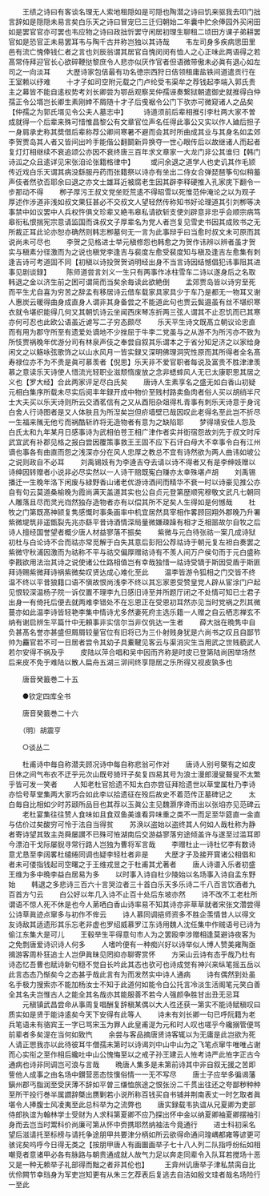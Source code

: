 <!-- { "loadSidebar": true } -->
　　王绩之诗曰有客谈名理无人索地租隠如是可隠也陶潜之诗曰饥来驱我去叩门拙言辞如是隠隠未易言矣白乐天之诗曰冒宠巳三迁归朝始二年囊中贮余俸园外买闲田如是罢官官亦可罢也韦应物之诗曰政拙忻罢守闲居初理生聊租二顷田方课子弟耕罢官如是恐官正未易罢耳韦与陶千古并称岂独以其诗哉
　　韦左司身多疾病思田里邑有流亡愧俸钱仁者之言也刘辰翁谓其居官自愧闵闵有恤人之心正味此两语得之若髙常侍拜迎官长心欲碎鞭挞黎庶令人悲亦似厌作官者但语微带傲未必眞有退心如左司之一向淡耳
　　大歴诗家包佶最有功名徳宗西狩日佶领租庸盐铁间道遣贡行在王室赖以纾难
　　十才子如司空附元载之门卢纶受韦渠牟之荐钱起李端入郭氏贵主之幕皆不能自逺权势考刘长卿尝为鄂岳观察吴仲孺诬奏繋狱朝遣御史就推得白仲孺正令公壻岂长卿生素刚婞不屑随十才子后曵裾令公门下欤亦可微窥诸人之品矣【仲孺之为郭氏壻见令公夫人墓志中】
　　诗道须前后辈相推引李杜两大家不曽成就得一个后辈来殊可惜惟昌黎公有文章官位声名任得此事公又实以作人廸后担子一身肩承史称其奬借后辈称荐公卿间寒暑不避而会其时所曲成其业与其身名如孟郊李贺贾岛其人者又皆间出吟手能偕公翻鬬新异换夺一世心眼传后以故继诸人而起者复灯灯相继续不衰追颂公亦因不衰终唐三百年求文章家一大龙门非公其谁归【韩门诗泒之众且逺详见宋张洎论张籍格律中】
　　或问余退之道学人也史讥其作毛颕传近戏白乐天谓其病没繇服丹药而张籍祭以诗亦有坐出二侍女合弹琵琶筝句似稍蓄声伎者然欤否耶余曰退之亦文士雄耳近被腐老生因其辟李释硬推入孔家庑下翻令一步那动不得
　　栁子厚污王叔文党坐贬荒逺不得昭雪以死惟范仲淹论之以为观子厚述作涉道非浅如叔文果狂甚必不交叔文人望轻然传称知书好论理道其引刘栁等决事禁中如议罢中人兵权忤俱文珍辈又絶韦皋私请欲斩支使刘辟意非忠乎会顺宗病笃皋衔私恨揣宪宗意请监国而诛叔文子厚辈名为党人者岂复见雪史书因其成败书之无所裁正耳此论亦恕亦确然则韩志栁墓何无一言为此事辩乎曰当愈时叔文未可原而其说尚未可尽也
　　李贺之见格进士举元稹修怨也韩愈之为贺作讳辨以辨者虽才贺实与稹素分径激而为之说也稹党李逢吉与裴度左愈受裴度知与稹及逢吉左愈集有刺逢吉诗可考道固不同【初稹以诗投贺贺诮明经出身不当言诗因结憾倡犯讳事阻其进事见剧谈録】
　　陈师道尝言刘义一生只有两事作冰柱雪车二诗以遂身后之名取韩退之金以济生前之困可谓简而当矣余毎读此欲絶倒
　　孟郊贾岛皆以诗穷至死而平生尤自喜为穷苦之辞孟有移居诗云借车载家具家具少于车乃是都无一物耳又谢人惠炭云暖得曲身成直身人谓非其身备尝之不能道此句也贾云鬓邉虽有丝不堪织寒衣就令堪织能得几何又其朝饥诗云坐闻西床琴冻折两三弦人谓其不止忍饥而已其寒亦何可忍也此欧公语虽近谑写二子穷态颇尽
　　乐天平生诗文既髙立朝议论忠直而有用为郡守所至有遗爱处谪地不少挫屈于牛李二党虽与之从游不为所污亦不致为所忮贾祸晚年优游分司有林泉声伎之奉尝自叙其乐谓本之于省分知足济之以家给身闲文之以觞咏弦歌饰之以山水风月一皆实録又深明佛理洞究性原而其所得者全名髙寿禄位亦不为不贵是眞可慕羡者【倪思】乐天非不爱官职者每说及富贵不胜津津羡慕之意读乐天诗使人惜流光轻职业滋颓惰废放之念非蟋蟀风人无已太康职思其居之义也【罗大经】合此两家评足尽白氏矣
　　唐诗人生素享名之盛无如白香山初疑元相白集序所载未尽实后阅丰年録开成中物价至贱村路卖鱼肉者俗人买以胡绡半尺士大夫买以乐天诗则所云交酒茗信有之又从酉阳杂爼得札青事有刺乐天诗意于身诧白舍人行诗图者是又人体肤且为所湼矣岂但疥墙壁已哉因叹此老得名至此岂不折尽一生福来隲无他亏而祸酷斩祚将无造物者有意为之缺陷耶
　　梦得靖安佳人怨及白氏太和九年某月日感事诗为武相伯苍王相广津作者实并衘宿怨故刘先于叔文时斥武宜武有补郡见格之报白尝因覆策事救王王固不应下石讦白母大不幸事令白有江州谪也事各有曲直而怨之浅深亦分在风人忠厚之教总不宜有诗然欲为两人曲讳如坡公之说则政自不必耳
　　刘禹锡妓有为李逄吉夺去请以诗不得者又有是李绅妓赠以诗绅因转赠者小说非必尽实然以一人诗干赔既寃白赚亦太幸殊堪卢胡
　　刘禹锡播迁一生晚年洛下闲废与緑野香山诸老优游诗酒间而精华不衰一时以诗豪见推公亦自有句云莫道桑榆晚为霞尚满天盖道其实也公自贞元登第歴顺宪穆敬文武凡七朝同人雕落且尽而灵光岿然独存造物者亦有以偿其所不足矣人生得如是何憾哉
　　杜牧之门第既髙神颕复隽感慨时事条画率中机宜居然具宰相作畧顾回翔外郡晚乃升署紫微堤筑非遥甑裂先兆亦繇平昔诗酒情深局量微嫌疎躁有相才乏相噐故尔自牧之后诗人擅经国誉望者概少唐人材益寥落不振矣
　　紫微与元白待张祜一案几成诗狱初杜与白论诗不合而祜亦常觅解于白失其意后彭阳公荐祜诗于朝元复左袒白奏罢之紫微守秋浦因激而为祜称不平与祜交偏厚赠祜诗有不羡人间万户侯句而于元白盛称李戡欲用法治其诗之说使诸公仕路相值岂有幸哉独惜一祜诗受镝于斯因受盾于斯匪拜诗赐紫微拜诗祸紫微矣叹贤达成心难化至此
　　温李皆游令狐相之门交皆不终温不终以平昔狼籍口语不愼故恨尚浅李不终以其忘家恩受赞皇党人辟从宦涂门户起见恨较深温杨子院一诉仅置不理李九日感旧诗至并所题厅闭之不处情可知已士君子出身一有倚托后便去就两难李错处不在忘恩正在受恩初耳然亦见当时党祸之烈其微蔓亦如此温李诗皆轻艳李集中情诗尤多然妻死府主选乐籍一人赠之自云栖志禅玄不纳有谢启辨生平篇什中无頼事非实信尔当非仅佻达一生者
　　薛大拙在晩隽中自负甚髙名誉亦甚盛但屑屑较量官位有旧将已为三仆射贱身犹是六尚书之叹且自鄙节帅为麤官若不可一日居者尝令其幼子具櫜鞬见客云与渠消灾生当用武之世贱藐武人若尔安得不祸及乎
　　皮陆以萍合唱和吴中因而齐称是时皮已登第陆尚困举场然后来皮不免于难陆以散人扁舟五湖三泖间终享隠居之乐所得又视皮孰多也

　　唐音癸籖巻二十五

　　●钦定四库全书

　　唐音癸籖巻二十六

　　（明）胡震亨 

　　○谈丛二

　　杜甫诗中毎自称潜夫顾况诗中每自称悲翁可作对
　　唐诗人别号槩有之如皮日休之间气布衣不迂乎元次山既号猗玕子矣复四易其号为浪士漫郎漫叟聱叟不太繁乎皆可发一笑者
　　人知老杜官拾遗不知太白亦尝征拜拾遗世以草堂属杜乃李诗亦恰号草堂集两大家巧合如此李以拾遗征在殁后故史不着范传正墓碑记之
　　太白毎自比相如少时苏颋所品目也其荐以玉眞公主见魏灏序谗而出以张垍亦见范碑云
　　老杜宴集往往赞人食味如且食双鱼美谁看异味重之类不一而足至华筵直一金直与估价过矣酸穷可怜于法自当得贫
　　苏涣以盗始以盗终其人何如人哉杜称为静者寄诗望其致主尧舜屡讃不已殊可恠湖南后交游益寥落穷途倾盖许与遂至过滥耳即今漂泊干戈际屡貎寻常行路人岂独为曹将军言哉
　　李赠杜止一诗杜忆李有数诗意尤恳至李阔畧杜缱绻同调也疑李轻杜者非是
　　大歴才子及接开寳诸公相倡和者未可偻指钱起司空曙之于王维戎昱之于杜甫其尤著者
　　唐人诗谱入乐者初盛王维为多中晩李益白居易为多
　　以时事入诗自杜少陵始以名场事入诗自孟东野始
　　韩退之多悲诗三百六十言哭泣者三十首白乐天多乐诗二千八百言饮酒者九百首方勺云
　　白公好以年几入诗不止百十处后东坡亦然
　　诗不改不工老杜所谓语不惊人死不休是也今人苐哂白香山诗率易不知其诗亦非草草就者宋张文濳尝得公诗草眞迹点窜多与初作不侔云
　　诗人慕同调挹师资多不胜企羡情昔人以得文友诗敌其适遗形其乐忘老非虚也罗绍威慕罗江东诗用魏人沈任集中作贼语号已诗为偷江东集大是可儿
　　王毂举生平得意句市人为之罢殴李涉赠相逢莫避诗夜客为之免剽唐爱诗识诗人何多
　　人嗜吟便有一种痴兴好以诗举似人博人赞美雍陶亟揖游客周朴狂追士人岂伊眞昧见罔抑亦聊寄赏怀
　　方采山云诗有态乎哉乃杜有诗态忆吾曹也赋诗新句穏不觉自长吟此其态也欤可也诗成觉有神兴来纵笔摇五岳以此言态态乃惭矣今之态甚乎哉此言有为而发然实中诗人通病
　　诗有偶然到处虽名手极力搜索亦不能加杨汝士不知于此道何如能令白公托言冷淡生活阁笔元笑白善全其名夫岂惟古人之能全其名哉亦其能服善不若今人强颜争胜甘出丑无忌耳
　　元稹镇武昌尝命从事周复唱酬复辞稹某偶以大人徃还获一第实不能诗赋稹叹曰质实如是贤于能诗逺矣今天下安得有此等人
　　诗未有刘长卿一句已呼阮籍为老兵笔语未有骆宾王一字已骂宋玉为罪人此皇甫湜为元和时人叹也嗟乎今纔搦管便骂前辈者多矣湜在当何如致忾
　　余尝与客品摘唐贤诗客辄以为无庸是此岂欲为死人请正愳我亦以此待彼耳牛僧孺未第时以诗谒刘中山中山为之飞笔点窜牛唯唯占谢而心实衔之至作相后纔吐中山公愧悔至以之戒子孙王建云人恠考诗严此恠字正古今通病也诗非同调岂可浪与言哉
　　晩唐人集多是未第前诗其中非自叙无援之苦即訾他人成事之由名场中鑚营恶态忮懻俗情一一无不写尽
　　唐士子应举多徧谒藩鎭州郡丐脂润至受厌薄不辞如平曽三缣恤旅途之恨张汾二千贯出往还之夸鄙秽种种至所干投行巻半属讇辞槩出赝剿若小说所称百钱买自书铺并荆南表丈一时乞取者眞堪令人捧腹士风凌夷至此总科举为之流弊也
　　唐实録载韦执谊从兄夏卿为吏部侍郎执谊为翰林学士受财为人求科第夏卿不应乃探出怀中金以纳夏卿袖夏卿摆袖引身而去岂当时鬻科价尚廉可第从怀中赍携耶然纳袖法今竟通行
　　进士科初采名望后滋请托至标榜与请托争途朋甲共要津分柄如所云欲得命通问瑝嵎都雍等谚更可骇诧矣呜呼今日得无类之【按朋甲唐人有画圗画举子七十八人列二队指呼纷纭如相嘲竞者意诸甲必各有脉路与朝贵通成就人故气力足以奔走同辈令入队耳若搅场十恶又是一种无赖举子礼部得而黜之者非其伦也】
　　王弇州讥唐举子津私禁脔自比优伶闗节幸珰身为军吏岂知更有从朱三乞荐表后复逃去自洁如殷文珪者哉名场险行一至此
